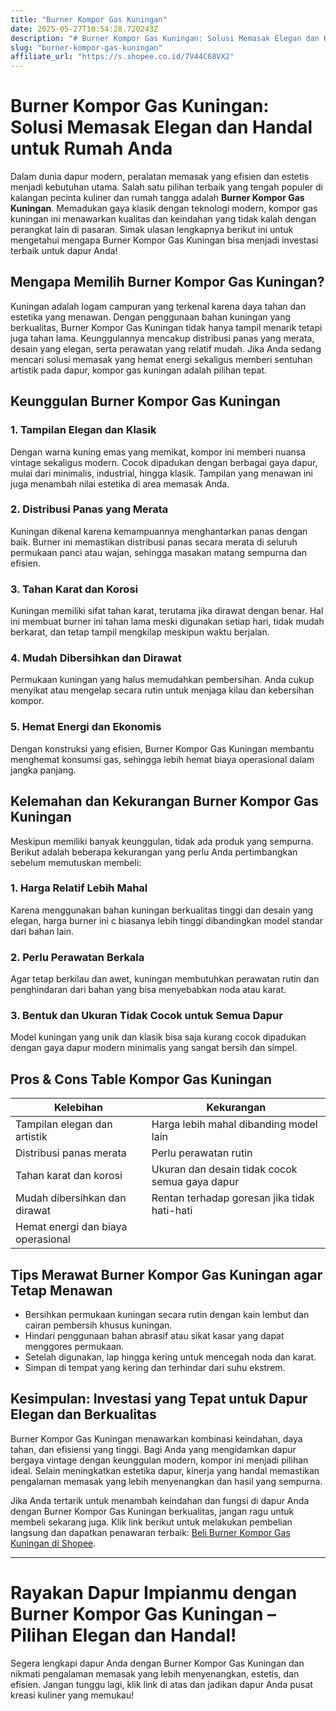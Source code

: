 ```yaml
---
title: "Burner Kompor Gas Kuningan"
date: 2025-05-27T10:54:28.720243Z
description: "# Burner Kompor Gas Kuningan: Solusi Memasak Elegan dan Handal untuk Rumah Anda..."
slug: "burner-kompor-gas-kuningan"
affiliate_url: "https://s.shopee.co.id/7V44C68VX2"
---
```

# Burner Kompor Gas Kuningan: Solusi Memasak Elegan dan Handal untuk Rumah Anda

Dalam dunia dapur modern, peralatan memasak yang efisien dan estetis menjadi kebutuhan utama. Salah satu pilihan terbaik yang tengah populer di kalangan pecinta kuliner dan rumah tangga adalah **Burner Kompor Gas Kuningan**. Memadukan gaya klasik dengan teknologi modern, kompor gas kuningan ini menawarkan kualitas dan keindahan yang tidak kalah dengan perangkat lain di pasaran. Simak ulasan lengkapnya berikut ini untuk mengetahui mengapa Burner Kompor Gas Kuningan bisa menjadi investasi terbaik untuk dapur Anda!

## Mengapa Memilih Burner Kompor Gas Kuningan?

Kuningan adalah logam campuran yang terkenal karena daya tahan dan estetika yang menawan. Dengan penggunaan bahan kuningan yang berkualitas, Burner Kompor Gas Kuningan tidak hanya tampil menarik tetapi juga tahan lama. Keunggulannya mencakup distribusi panas yang merata, desain yang elegan, serta perawatan yang relatif mudah. Jika Anda sedang mencari solusi memasak yang hemat energi sekaligus memberi sentuhan artistik pada dapur, kompor gas kuningan adalah pilihan tepat.

## Keunggulan Burner Kompor Gas Kuningan

### 1. Tampilan Elegan dan Klasik

Dengan warna kuning emas yang memikat, kompor ini memberi nuansa vintage sekaligus modern. Cocok dipadukan dengan berbagai gaya dapur, mulai dari minimalis, industrial, hingga klasik. Tampilan yang menawan ini juga menambah nilai estetika di area memasak Anda.

### 2. Distribusi Panas yang Merata

Kuningan dikenal karena kemampuannya menghantarkan panas dengan baik. Burner ini memastikan distribusi panas secara merata di seluruh permukaan panci atau wajan, sehingga masakan matang sempurna dan efisien.

### 3. Tahan Karat dan Korosi

Kuningan memiliki sifat tahan karat, terutama jika dirawat dengan benar. Hal ini membuat burner ini tahan lama meski digunakan setiap hari, tidak mudah berkarat, dan tetap tampil mengkilap meskipun waktu berjalan.

### 4. Mudah Dibersihkan dan Dirawat

Permukaan kuningan yang halus memudahkan pembersihan. Anda cukup menyikat atau mengelap secara rutin untuk menjaga kilau dan kebersihan kompor.

### 5. Hemat Energi dan Ekonomis

Dengan konstruksi yang efisien, Burner Kompor Gas Kuningan membantu menghemat konsumsi gas, sehingga lebih hemat biaya operasional dalam jangka panjang.

## Kelemahan dan Kekurangan Burner Kompor Gas Kuningan

Meskipun memiliki banyak keunggulan, tidak ada produk yang sempurna. Berikut adalah beberapa kekurangan yang perlu Anda pertimbangkan sebelum memutuskan membeli:

### 1. Harga Relatif Lebih Mahal

Karena menggunakan bahan kuningan berkualitas tinggi dan desain yang elegan, harga burner ini c biasanya lebih tinggi dibandingkan model standar dari bahan lain.

### 2. Perlu Perawatan Berkala

Agar tetap berkilau dan awet, kuningan membutuhkan perawatan rutin dan penghindaran dari bahan yang bisa menyebabkan noda atau karat.

### 3. Bentuk dan Ukuran Tidak Cocok untuk Semua Dapur

Model kuningan yang unik dan klasik bisa saja kurang cocok dipadukan dengan gaya dapur modern minimalis yang sangat bersih dan simpel.

## Pros & Cons Table Kompor Gas Kuningan

| Kelebihan                                | Kekurangan                                |
|-----------------------------------------|------------------------------------------|
| Tampilan elegan dan artistik          | Harga lebih mahal dibanding model lain|
| Distribusi panas merata               | Perlu perawatan rutin               |
| Tahan karat dan korosi               | Ukuran dan desain tidak cocok semua gaya dapur |
| Mudah dibersihkan dan dirawat       | Rentan terhadap goresan jika tidak hati-hati |
| Hemat energi dan biaya operasional |                                                                               |

## Tips Merawat Burner Kompor Gas Kuningan agar Tetap Menawan

- Bersihkan permukaan kuningan secara rutin dengan kain lembut dan cairan pembersih khusus kuningan.
- Hindari penggunaan bahan abrasif atau sikat kasar yang dapat menggores permukaan.
- Setelah digunakan, lap hingga kering untuk mencegah noda dan karat.
- Simpan di tempat yang kering dan terhindar dari suhu ekstrem.

## Kesimpulan: Investasi yang Tepat untuk Dapur Elegan dan Berkualitas

Burner Kompor Gas Kuningan menawarkan kombinasi keindahan, daya tahan, dan efisiensi yang tinggi. Bagi Anda yang mengidamkan dapur bergaya vintage dengan keunggulan modern, kompor ini menjadi pilihan ideal. Selain meningkatkan estetika dapur, kinerja yang handal memastikan pengalaman memasak yang lebih menyenangkan dan hasil yang sempurna.

Jika Anda tertarik untuk menambah keindahan dan fungsi di dapur Anda dengan Burner Kompor Gas Kuningan berkualitas, jangan ragu untuk membeli sekarang juga. Klik link berikut untuk melakukan pembelian langsung dan dapatkan penawaran terbaik: [Beli Burner Kompor Gas Kuningan di Shopee](https://s.shopee.co.id/7V44C68VX2).

---

# Rayakan Dapur Impianmu dengan Burner Kompor Gas Kuningan – Pilihan Elegan dan Handal!

Segera lengkapi dapur Anda dengan Burner Kompor Gas Kuningan dan nikmati pengalaman memasak yang lebih menyenangkan, estetis, dan efisien. Jangan tunggu lagi, klik link di atas dan jadikan dapur Anda pusat kreasi kuliner yang memukau!